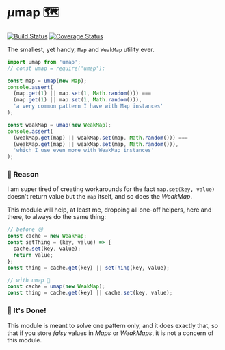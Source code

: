 # <em>µ</em>map 🗺

[![Build Status](https://travis-ci.com/WebReflection/umap.svg?branch=master)](https://travis-ci.com/WebReflection/umap) [![Coverage Status](https://coveralls.io/repos/github/WebReflection/umap/badge.svg?branch=master)](https://coveralls.io/github/WebReflection/umap?branch=master)

The smallest, yet handy, `Map` and `WeakMap` utility ever.

```js
import umap from 'umap';
// const umap = require('umap');

const map = umap(new Map);
console.assert(
  (map.get(1) || map.set(1, Math.random())) ===
  (map.get(1) || map.set(1, Math.random())),
  'a very common pattern I have with Map instances'
);

const weakMap = umap(new WeakMap);
console.assert(
  (weakMap.get(map) || weakMap.set(map, Math.random())) ===
  (weakMap.get(map) || weakMap.set(map, Math.random())),
  'which I use even more with WeakMap instances'
);
```

### 🤔 Reason

I am super tired of creating workarounds for the fact `map.set(key, value)` doesn't return value but the `map` itself, and so does the _WeakMap_.

This module will help, at least me, dropping all one-off helpers, here and there, to always do the same thing:

```js
// before 😢
const cache = new WeakMap;
const setThing = (key, value) => {
  cache.set(key, value);
  return value;
};
const thing = cache.get(key) || setThing(key, value);

// with umap 🎉
const cache = umap(new WeakMap);
const thing = cache.get(key) || cache.set(key, value);
```

### 🌈 It's Done!

This module is meant to solve one pattern only, and it does exactly that, so that if you store _falsy_ values in _Maps_ or _WeakMaps_, it is not a concern of this module.

